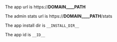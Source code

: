 The app url is https://__DOMAIN____PATH__

The admin stats url is https://__DOMAIN____PATH__/stats

The app install dir is `__INSTALL_DIR__`

The app id is `__ID__`
